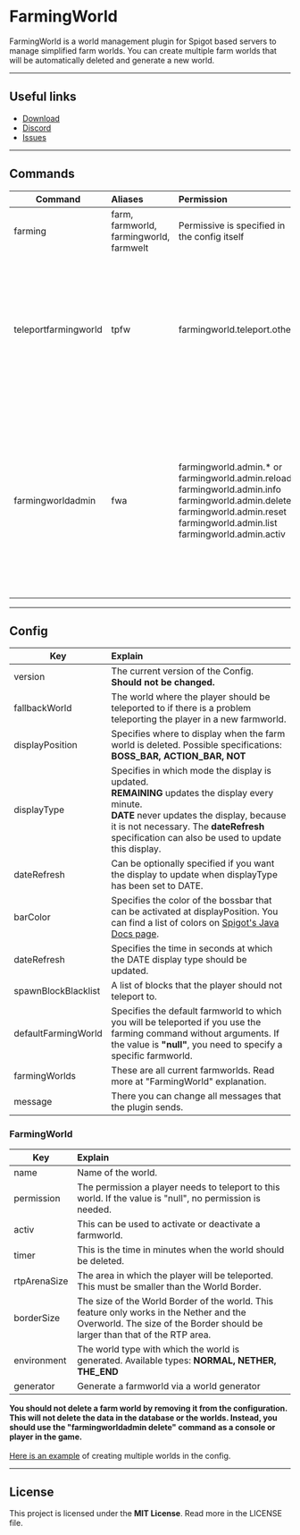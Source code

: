 # FarmingWorld
FarmingWorld is a world management plugin for Spigot based servers to manage simplified farm worlds.
You can create multiple farm worlds that will be automatically deleted and generate a new world.

---

## Useful links

* [Download](https://www.spigotmc.org/resources/farmingworld.100640/)
* [Discord](http://discord.gg/tvEFd4j)
* [Issues](https://github.com/SrSyntaxAT/FarmingWorld/issues)

---

## Commands

| Command              | Aliases                                 | Permission                                                                                                                                                                                           | Syntax                                                                       | Usage                                                                                                                                                                                                                                                                                                                                                                                                                                                                                                                                                                                                   |
|----------------------|:----------------------------------------|:-----------------------------------------------------------------------------------------------------------------------------------------------------------------------------------------------------|:-----------------------------------------------------------------------------|:--------------------------------------------------------------------------------------------------------------------------------------------------------------------------------------------------------------------------------------------------------------------------------------------------------------------------------------------------------------------------------------------------------------------------------------------------------------------------------------------------------------------------------------------------------------------------------------------------------|
| farming              | farm, farmworld, farmingworld, farmwelt | Permissive is specified in the config itself                                                                                                                                                         | /farming [farmworld]                                                         | Teleports a player to a farmworld. If no farmworld is specified, the player is teleported to the default farmworld.                                                                                                                                                                                                                                                                                                                                                                                                                                                                                     |
| teleportfarmingworld | tpfw                                    | farmingworld.teleport.other                                                                                                                                                                          | /tpfw %player% [farmworld]                                                   | With this command the console or a player can teleport another player to a farmworld. If no farmworld is specified, the player is teleported to the default farmworld. This player can only be teleported to the farmworld if he also has this permission to the farmworld. If the command sender has the permission **farmingworld.teleport.other.ignore.check** he can append "**-dtc**" or "**-disabletargetcheck**" to the command, and the player can be teleported even without permission for the farmworld.                                                                                     |
| farmingworldadmin    | fwa                                     | farmingworld.admin.* or<br>farmingworld.admin.reload <br>farmingworld.admin.info <br>farmingworld.admin.delete <br>farmingworld.admin.reset <br>farmingworld.admin.list <br>farmingworld.admin.activ | /fwa <reload/ info / delete / reset / list / enable / disable> [%farmworld%] | An easy way to manage the farming worlds and the plugin ingame. <br>**reload <farmingworld.admin.reload>:** Reload the config of the plugin. This should not delete any farmworld! <br>**info <farmingworld.admin.info>:** Display current information and statistics about the farmworld. <br>**delete <farmingworld.admin.delete>:** Delete a farmworld and its worlds. <br>**reset <farmworld.admin.reset>:** Reset the worlds of the farmworld. <br>**list <farmingworld.admin.list>:** List all farmworlds. <br>**enable/disable <farmingworld.admin.activ>:** Activate or deactivate a farmworld. |


---

## Config

| Key                 | Explain                                                                                                                                                                                                                                               |
|---------------------|:------------------------------------------------------------------------------------------------------------------------------------------------------------------------------------------------------------------------------------------------------|
| version             | The current version of the Config. **Should not be changed.**                                                                                                                                                                                         |
| fallbackWorld       | The world where the player should be teleported to if there is a problem teleporting the player in a new farmworld.                                                                                                                                   |
| displayPosition     | Specifies where to display when the farm world is deleted. Possible specifications: **BOSS_BAR, ACTION_BAR, NOT**                                                                                                                                     |
| displayType         | Specifies in which mode the display is updated. <br> **REMAINING** updates the display every minute. <br> **DATE** never updates the display, because it is not necessary. The **dateRefresh** specification can also be used to update this display. |
| dateRefresh         | Can be optionally specified if you want the display to update when displayType has been set to DATE.                                                                                                                                                  |
| barColor            | Specifies the color of the bossbar that can be activated at displayPosition. You can find a list of colors on [Spigot's Java Docs page](https://hub.spigotmc.org/javadocs/bukkit/org/bukkit/boss/BarColor.html).                                      |
| dateRefresh         | Specifies the time in seconds at which the DATE display type should be updated.                                                                                                                                                                       |
| spawnBlockBlacklist | A list of blocks that the player should not teleport to.                                                                                                                                                                                              |
| defaultFarmingWorld | Specifies the default farmworld to which you will be teleported if you use the farming command without arguments. If the value is **"null"**, you need to specify a specific farmworld.                                                               |
| farmingWorlds       | These are all current farmworlds. Read more at "FarmingWorld" explanation.                                                                                                                                                                            |
| message             | There you can change all messages that the plugin sends.                                                                                                                                                                                              |

### FarmingWorld

| Key              | Explain                                                                                                                                                                        |
|------------------|:-------------------------------------------------------------------------------------------------------------------------------------------------------------------------------|
| name             | Name of the world.                                                                                                                                                             |
| permission       | The permission a player needs to teleport to this world. If the value is "null", no permission is needed.                                                                      |
| activ            | This can be used to activate or deactivate a farmworld.                                                                                                                        |
| timer            | This is the time in minutes when the world should be deleted.                                                                                                                  |
| rtpArenaSize     | The area in which the player will be teleported. This must be smaller than the World Border.                                                                                   |
| borderSize       | The size of the World Border of the world. This feature only works in the Nether and the Overworld. The size of the Border should be larger than that of the RTP area.         |
| environment      | The world type with which the world is generated. Available types: **NORMAL, NETHER, THE_END**                                                                                 |
| generator        | Generate a farmworld via a world generator                                                                                                                                     |

**You should not delete a farm world by removing it from the configuration. This will not delete the data in the database or the worlds. Instead, you should use the "farmingworldadmin delete" command as a console or player in the game.** <br><br>
[Here is an example](https://gist.github.com/SrSyntaxAT/591d75bc8c80317053cd7b24eb283f52) of creating multiple worlds in the config.

---

## License
This project is licensed under the **MIT License**. Read more in the LICENSE file.
